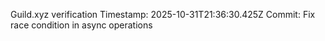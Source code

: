 Guild.xyz verification
Timestamp: 2025-10-31T21:36:30.425Z
Commit: Fix race condition in async operations